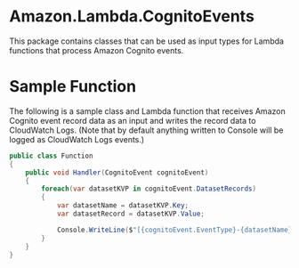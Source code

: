 # Amazon.Lambda.CognitoEvents

This package contains classes that can be used as input types for Lambda functions that process Amazon Cognito events.

# Sample Function

The following is a sample class and Lambda function that receives Amazon Cognito event record data as an input and writes the record data to CloudWatch Logs. (Note that by default anything written to Console will be logged as CloudWatch Logs events.)

```csharp
public class Function
{
    public void Handler(CognitoEvent cognitoEvent)
    {
        foreach(var datasetKVP in cognitoEvent.DatasetRecords)
        {
            var datasetName = datasetKVP.Key;
            var datasetRecord = datasetKVP.Value;

            Console.WriteLine($"[{cognitoEvent.EventType}-{datasetName}] {datasetRecord.OldValue} -> {datasetRecord.Op} -> {datasetRecord.NewValue}");
        }
    }
}
```
